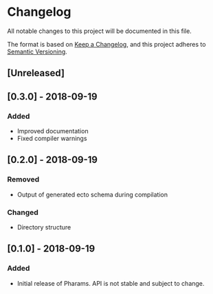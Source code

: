 # Changelog

All notable changes to this project will be documented in this file.

The format is based on [Keep a Changelog](https://keepachangelog.com/en/1.0.0/),
and this project adheres to [Semantic Versioning](https://semver.org/spec/v2.0.0.html).

## [Unreleased]

## [0.3.0] - 2018-09-19

### Added

- Improved documentation
- Fixed compiler warnings

## [0.2.0] - 2018-09-19

### Removed

- Output of generated ecto schema during compilation

### Changed

- Directory structure

## [0.1.0] - 2018-09-19

### Added

- Initial release of Pharams. API is not stable and subject to change.
